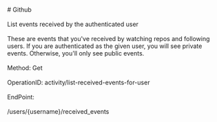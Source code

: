 <br>#     Github</br>
<br>List events received by the authenticated user</br>
<br>These are events that you've received by watching repos and following users. If you are authenticated as the given user, you will see private events. Otherwise, you'll only see public events.</br>
<br>Method: Get</br>
<br>OperationID: activity/list-received-events-for-user</br>
<br>EndPoint:</br>
<br>/users/{username}/received_events</br>
